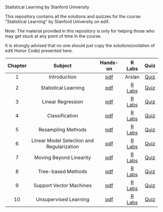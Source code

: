 Statistical Learning by Stanford University

This repository contains all the solutions and quizzes for the course "Statistical Learning" by Stanford University on edX.

Note: The material provided in this repository is only for helping those who may get stuck at any point of time in the course.

It is strongly advised that no one should just copy the solutions(voilation of edX Honor Code) presented here.


|  Chapter  |                Subject                |                                              Hands-on                                               | R Labs |                                                             Quiz                                         |
| :---: | :-------------------------------------: | :------------------------------------------------------------------------------------------------: | :---: | :----------------------------------------------------------------------------------------------------------: |
|   1   |         Introduction          |           [pdf](/01.Introduction.pdf)               |   Arslan  |                     [Quiz](/01.Introduction.txt)                                |
|   2   |              Statistical Learning              |             [pdf](/02.StatisticalLearning.pdf)               |  [R Labs](/02.StatisticalLearning.R)   |       [Quiz](/02.StatisticalLearning.txt)                             |
|   3   |                Linear Regression                |               [pdf](/03.LinearRegression.pdf)                 |  [R Labs](/03.LinearRegression.R)   |                     [Quiz](/03.LinearRegression.txt)                             |
|   4   |           Classification           |              [pdf](/04.Classification.pdf)                |  [R Labs](/04.Classification.R)   |                                 [Quiz](/04.Classification.txt)                          |
|   5   |           Resampling Methods           |              [pdf](/05.ResamplingMethods.pdf)                  |  [R Labs](/05.ResamplingMethods.R)   |             [Quiz](/05.ResamplingMethods.txt)            |
|   6   |            Linear Model Selection and Regularization            |                 [pdf](/06.LinearModelSelectionAndRegularization.pdf)                    |  [R Labs](/06.LinearModelSelectionAndRegularization.Rmd)   |           [Quiz](/06.LinearModelSelectionAndRegularization.txt)               |
|   7   |                Moving Beyond Linearity                |                 [pdf](/07.MovingBeyondLinearity.pdf)                     |  [R Labs](/07.MovingBeyondLinearity.Rmd)   |                [Quiz](/07.MovingBeyondLinearity.txt)                  |
|   8   |       Tree-based Methods        |                [pdf](/08.Tree-basedMethods.pdf)                     |  [R Labs](/08.Tree-basedMethods.Rmd)   |       [Quiz](/08.Tree-basedMethods.txt)        |
|   9   |         Support Vector Machines         |                 [pdf](/09.SupportVectorMachines.pdf)                     |  [R Labs](/09.SupportVectorMachines.Rmd)    |        [Quiz](/09.SupportVectorMachines.txt)           |
|   10   |         Unsupervised Learning         |                 [pdf](/10.UnsupervisedLearning.pdf)                     |  [R Labs](/10.UnsupervisedLearning.Rmd)    |         [Quiz](/10.UnsupervisedLearning.txt)          |
